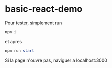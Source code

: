 # basic-react-demo

Pour tester, simplement run

```ps1
npm i
```

et apres

```ps1
npm run start
```

Si la page n'ouvre pas, naviguer a localhost:3000